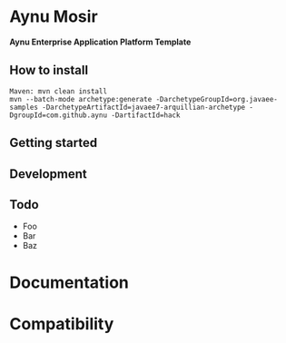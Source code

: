 # Aynu Mosir

**Aynu Enterprise Application Platform Template**

## How to install

    Maven: mvn clean install
    mvn --batch-mode archetype:generate -DarchetypeGroupId=org.javaee-samples -DarchetypeArtifactId=javaee7-arquillian-archetype -DgroupId=com.github.aynu -DartifactId=hack

## Getting started

## Development

## Todo

- Foo
- Bar
- Baz

# Documentation

# Compatibility
